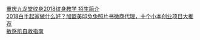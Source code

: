   
[重庆九龙堂纹身2018纹身教学 招生简介](http://www.dianyue.me/archives/526/auye7xvdpeic6jqy/)  
[2018白手起家做什么好？加盟美印兔兔照片书微商代理，十个小本创业项目大推荐](http://www.dianyue.me/archives/558/qsqozj4tz3v22q5d/)  
[敏感肌自救指南](http://www.dianyue.me/archives/584/0wqwfihl82draz8b/)